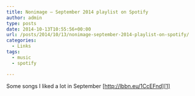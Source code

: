 ```yaml
---
title: Nonimage – September 2014 playlist on Spotify
author: admin
type: posts
date: 2014-10-13T10:55:56+00:00
url: /posts/2014/10/13/nonimage-september-2014-playlist-on-spotify/
categories:
  - Links
tags:
  - music
  - spotify

---
```

Some songs I liked a lot in September [http://lbbn.eu/1CcEFnd][1]

 [1]: http://open.spotify.com/user/nonimage/playlist/5Ggm5EmC6Jeim1DCeyRR3y